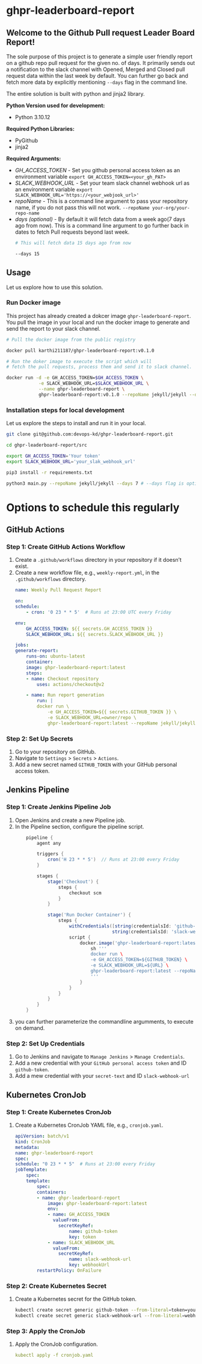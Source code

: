 # ghpr-leaderboard-report 

## Welcome to the Github Pull request Leader Board Report!

The sole purpose of this project is to generate a simple user friendly report on a github repo pull request for the given no. of days. It primarily sends out a notification to the slack channel with Opened, Merged and Closed pull request data within the last week by default. You can further go back and fetch more data by explicitly mentioning `--days` flag in the command line.

The entire solution is built with python and jinja2 library.

**Python Version used for development:**
* Python 3.10.12

**Required Python Libraries:**
* PyGithub
* jinja2

**Required Arguments:**
* *GH_ACCESS_TOKEN* - Set you github personal access token as an environment variable 
    `export GH_ACCESS_TOKEN=<your_gh_PAT>`
* *SLACK_WEBHOOK_URL* - Set your team slack channel webhook url as an environment variable
    `export SLACK_WEBHOOK_URL='https://<your_webjook_url>'`
* *repoName* - This is a command line argument to pass your repository name, if you do not pass this will not work. `--repoName your-org/your-repo-name`
* *days (optional)* - By default it will fetch data from a week ago(7 days ago from now). This is a command line argument to go further back in dates to fetch Pull requests beyond last week. 
    ```bash
    # This will fetch data 15 days ago from now

    --days 15 
    ```

## Usage

Let us explore how to use this solution.

### Run Docker image

This project has already created a dokcer image `ghpr-leaderboard-report`. You pull the image in your local and run the docker image to generate and send the report to your slack channel.

```bash
# Pull the docker image from the public registry

docker pull karthi211187/ghpr-leaderboard-report:v0.1.0

# Run the doker image to execute the script which will
# fetch the pull requests, process them and send it to slack channel.

docker run -d -e GH_ACCESS_TOKEN=$GH_ACCESS_TOKEN \
            -e SLACK_WEBHOOK_URL=$SLACK_WEBHOOK_URL \
            --name ghpr-leaderboard-report \
            ghpr-leaderboard-report:v0.1.0 --repoName jekyll/jekyll --days 30
```

### Installation steps for local development

Let us explore the steps to install and run it in your local.

```bash
git clone git@github.com:devops-kd/ghpr-leaderboard-report.git

cd ghpr-leaderboard-report/src

export GH_ACCESS_TOKEN='Your token'
export SLACK_WEBHOOK_URL='your_slak_webhook_url'

pip3 install -r requirements.txt

python3 main.py --repoName jekyll/jekyll --days 7 # --days flag is optional

```

# Options to schedule this regularly

## GitHub Actions
### Step 1: Create GitHub Actions Workflow
1. Create a `.github/workflows` directory in your repository if it doesn’t exist.
1. Create a new workflow file, e.g., `weekly-report.yml`, in the `.github/workflows` directory.
    ```yaml
    name: Weekly Pull Request Report

    on:
    schedule:
        - cron: '0 23 * * 5'  # Runs at 23:00 UTC every Friday
    
    env:
        GH_ACCESS_TOKEN: ${{ secrets.GH_ACCESS_TOKEN }}
        SLACK_WEBHOOK_URL: ${{ secrets.SLACK_WEBHOOK_URL }}

    jobs:
    generate-report:
        runs-on: ubuntu-latest
        container:
        image: ghpr-leaderboard-report:latest
        steps:
        - name: Checkout repository
            uses: actions/checkout@v2

        - name: Run report generation
            run: |
            docker run \
                -e GH_ACCESS_TOKEN=${{ secrets.GITHUB_TOKEN }} \
                -e SLACK_WEBHOOK_URL=owner/repo \
                ghpr-leaderboard-report:latest --repoName jekyll/jekyll --days 30
    ```

### Step 2: Set Up Secrets
1. Go to your repository on GitHub.
1. Navigate to `Settings` > `Secrets` > `Actions`.
1. Add a new secret named `GITHUB_TOKEN` with your GitHub personal access token.

## Jenkins Pipeline
### Step 1: Create Jenkins Pipeline Job
1. Open Jenkins and create a new Pipeline job.
1. In the Pipeline section, configure the pipeline script.
    ```groovy
        pipeline {
            agent any

            triggers {
                cron('H 23 * * 5')  // Runs at 23:00 every Friday
            }

            stages {
                stage('Checkout') {
                    steps {
                        checkout scm
                    }
                }

                stage('Run Docker Container') {
                    steps {
                        withCredentials([string(credentialsId: 'github-token', variable: 'GITHUB_TOKEN'),
                                        string(credentialsId: 'slack-webhook-url', variable: 'URL')]) {
                        script {
                            docker.image('ghpr-leaderboard-report:latest').inside {
                                sh '''
                                docker run \
                                -e GH_ACCESS_TOKEN=${GITHUB_TOKEN} \
                                -e SLACK_WEBHOOK_URL=${URL} \
                                ghpr-leaderboard-report:latest --repoName jekyll/jekyll --days 30
                                '''
                            }
                        }
                    }
                }
            }
        }
    ```
1. you can further parameterize the commandline argumments, to execute on demand.

### Step 2: Set Up Credentials
1. Go to Jenkins and navigate to `Manage Jenkins` > `Manage Credentials`.
1. Add a new credential with your `GitHub personal access token` and ID `github-token`.
1. Add a mew credential with your `secret-text` and ID `slack-webhook-url`

## Kubernetes CronJob
### Step 1: Create Kubernetes CronJob
1. Create a Kubernetes CronJob YAML file, e.g., `cronjob.yaml`.
    ```yaml
    apiVersion: batch/v1
    kind: CronJob
    metadata:
    name: ghpr-leaderboard-report
    spec:
    schedule: "0 23 * * 5"  # Runs at 23:00 every Friday
    jobTemplate:
        spec:
        template:
            spec:
            containers:
            - name: ghpr-leaderboard-report
                image: ghpr-leaderboard-report:latest
                env:
                - name: GH_ACCESS_TOKEN
                  valueFrom:
                    secretKeyRef:
                        name: github-token
                        key: token
                - name: SLACK_WEBHOOK_URL
                  valueFrom:
                    secretKeyRef:
                        name: slack-webhook-url
                        key: webhookUrl
            restartPolicy: OnFailure
    ```

### Step 2: Create Kubernetes Secret
1. Create a Kubernetes secret for the GitHub token.
    ```bash
    kubectl create secret generic github-token --from-literal=token=your_github_token
    kubectl create secret generic slack-webhook-url --from-literal=webhookUrl=your_url

    ```

### Step 3: Apply the CronJob
1. Apply the CronJob configuration.
    ```yaml
    kubectl apply -f cronjob.yaml
    ```
